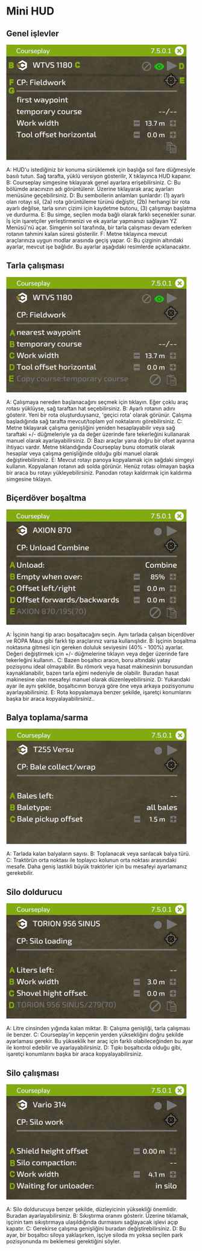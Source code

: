 # Mini HUD

## Genel işlevler

![Image](assets/images/minihudhelp_general_0_0_478_305.png)


A: HUD'u istediğiniz bir konuma sürüklemek için başlığa sol fare düğmesiyle basılı tutun. Sağ tarafta, yüklü versiyon gösterilir, X tıklayınca HUD kapanır.
B: Courseplay simgesine tıklayarak genel ayarlara erişebilirsiniz.
C: Bu bölümde aracınızın adı görüntülenir. Üzerine tıklayarak araç ayarları menüsüne geçebilirsiniz.
D: Bu sembollerin anlamları şunlardır: (1) ayarlı olan rotayı sil, (2a) rota görüntüleme türünü değiştir, (2b) herhangi bir rota ayarlı değilse, tarla sınırı çizimi için kaydetme butonu, (3) çalışmayı başlatma ve durdurma.
E: Bu simge, seçilen moda bağlı olarak farklı seçenekler sunar. İş için işaretçiler yerleştirmenizi ve ek ayarlar yapmanızı sağlayan YZ Menüsü'nü açar. Simgenin sol tarafında, bir tarla çalışması devam ederken rotanın tahmini kalan süresi gösterilir.
F: Metne tıklayınca mevcut araçlarınıza uygun modlar arasında geçiş yapar.
G: Bu çizginin altındaki ayarlar, mevcut işe bağlıdır. Bu ayarlar aşağıdaki resimlerde açıklanacaktır.


## Tarla çalışması

![Image](assets/images/minihudhelp_fieldwork_0_0_478_305.png)


A: Çalışmaya nereden başlanacağını seçmek için tıklayın. Eğer çoklu araç rotası yüklüyse, sağ taraftan hat seçebilirsiniz.
B: Ayarlı rotanın adını gösterir. Yeni bir rota oluşturduysanız, 'geçici rota' olarak görünür. Çalışma başladığında sağ tarafta mevcut/toplam yol noktalarını görebilirsiniz.
C: Metne tıklayarak çalışma genişliğini yeniden hesaplayabilir veya sağ taraftaki +/- düğmeleriyle ya da değer üzerinde fare tekerleğini kullanarak manuel olarak ayarlayabilirsiniz.
D: Bazı araçlar yana doğru bir ofset ayarına ihtiyacı vardır. Metne tıklandığında Courseplay bunu otomatik olarak hesaplar veya çalışma genişliğinde olduğu gibi manuel olarak değiştirebilirsiniz.
E: Mevcut rotayı panoya kopyalamak için sağdaki simgeyi kullanın. Kopyalanan rotanın adı solda görünür. Henüz rotası olmayan başka bir araca bu rotayı yükleyebilirsiniz. Panodan rotayı kaldırmak için kaldırma simgesine tıklayın.


## Biçerdöver boşaltma

![Image](assets/images/minihudhelp_combineunload_0_0_478_305.png)


A: İşçinin hangi tip aracı boşaltacağını seçin. Aynı tarlada çalışan biçerdöver ve ROPA Maus gibi farklı tip araçlarınız varsa kullanışlıdır.
B: İşçinin boşaltma noktasına gitmesi için gereken doluluk seviyesini (40% - 100%) ayarlar. Değeri değiştirmek için +/- düğmelerine tıklayın veya değer üzerinde fare tekerleğini kullanın..
C: Bazen boşaltıcı aracın, boru altındaki yatay pozisyonu ideal olmayabilir. Bu römork veya hasat makinesinin borusundan kaynaklanabilir, bazen tarla eğimi nedeniyle de olabilir. Buradan hasat makinesine olan mesafeyi manuel olarak düzenleyebilirsiniz.
D: Yukarıdaki ayar ile aynı şekilde, boşaltıcının boruya göre öne veya arkaya pozisyonunu ayarlayabilirsiniz.
E: Rota kopyalamaya benzer şekilde, işaretçi konumlarını başka bir araca kopyalayabilirsiniz..


## Balya toplama/sarma

![Image](assets/images/minihudhelp_balecollect_0_0_478_305.png)


A: Tarlada kalan balyaların sayısı.
B: Toplanacak veya sarılacak balya türü.
C: Traktörün orta noktası ile toplayıcı kolunun orta noktası arasındaki mesafe. Daha geniş lastikli büyük traktörler için bu mesafeyi ayarlamanız gerekebilir.


## Silo doldurucu

![Image](assets/images/minihudhelp_siloloader_0_0_478_305.png)


A: Litre cinsinden yığında kalan miktar.
B: Çalışma genişliği, tarla çalışması ile benzer.
C: Courseplay'in kepçenin yerden yüksekliğini doğru şekilde ayarlaması gerekir. Bu yükseklik her araç için farklı olabileceğinden bu ayar ile kontrol edebilir ve ayarlayabilirsiniz.
D: Tıpkı boşaltıcıda olduğu gibi, işaretçi konumlarını başka bir araca kopyalayabilirsiniz.


## Silo çalışması

![Image](assets/images/minihudhelp_siloworker_0_0_478_305.png)


A: Silo doldurucuya benzer şekilde, düzleyicinin yüksekliği önemlidir. Buradan ayarlayabilirsiniz.
B: Sıkıştırma oranını gösterir. Üzerine tıklamak, işçinin tam sıkıştırmaya ulaşıldığında durmasını sağlayacak işlevi açıp kapatır.
C: Gerekirse çalışma genişliğini buradan değiştirebilirsiniz.
D: Bu ayar, bir boşaltıcı siloya yaklaşırken, işçiye siloda mı yoksa seçilen park pozisyonunda mı beklemesi gerektiğini söyler.


